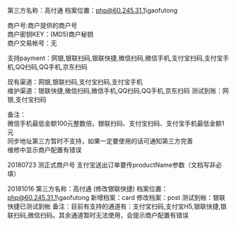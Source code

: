 第三方名称：高付通 
档案位置：php@60.245.31.1\gaofutong
 
商户号:商户提供的商户号  
商户密钥KEY：(MD5)商户秘钥  
商户交易帐号：无  
 
支持payment：网银,银联扫码,银联快捷,微信扫码,微信手机,支付宝扫码,支付宝手机,QQ扫码,QQ手机,京东扫码
 
现有渠道：网银,银联扫码,支付宝扫码,支付宝手机  
维护渠道：银联快捷,微信扫码,微信手机,QQ扫码,QQ手机,京东扫码 
测试到账：网银,支付宝扫码  
 
备注：  
微信手机最低金额100元整数倍，银联扫码、支付宝扫码、支付宝手机最低金额1元  
同步地址第三方暂时不支持，如果一定要使用的话可通知第三方完善  
维修中显示商户配置有错误

20180723
测正式商户号
支付宝送出订单要传productName参数（文档写非必填）  

20181016
第三方名称：高付通 (修改银联快捷)
档案位置：php@60.245.31.1\gaofutong
新增档案：card
修改档案：post
测试到帐：银联快捷已测试到帐
备注：目前有支持的通道有：支付宝扫码,支付宝H5,银联快捷,银联扫码,微信扫码。其余通道暂时无法使用，会提示商户配置有错误